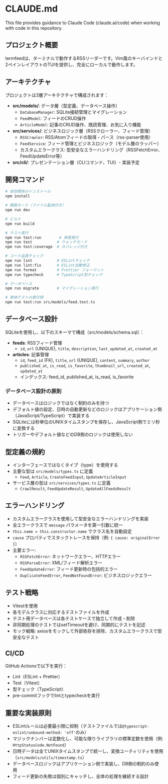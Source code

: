 # CLAUDE.md

This file provides guidance to Claude Code (claude.ai/code) when working with code in this repository.

## プロジェクト概要

termfeedは、ターミナルで動作するRSSリーダーです。Vim風のキーバインドと2ペインレイアウトのTUIを提供し、完全にローカルで動作します。

## アーキテクチャ

プロジェクトは3層アーキテクチャで構成されます：

- **src/models/**: データ層（型定義、データベース操作）
  - `DatabaseManager`: SQLite接続管理とマイグレーション
  - `FeedModel`: フィードのCRUD操作
  - `ArticleModel`: 記事のCRUD操作、既読管理、お気に入り機能
- **src/services/**: ビジネスロジック層（RSSクローラー、フィード管理）
  - `RSSCrawler`: RSS/Atomフィードの取得・パース（rss-parser使用）
  - `FeedService`: フィード管理とビジネスロジック（モデル層のラッパー）
  - カスタムエラークラス: 型安全なエラーハンドリング（RSSFetchError、FeedUpdateError等）
- **src/cli/**: プレゼンテーション層（CLIコマンド、TUI）- 実装予定

## 開発コマンド

```bash
# 依存関係のインストール
npm install

# 開発モード（ファイル監視付き）
npm run dev

# ビルド
npm run build

# テスト実行
npm run test:run        # 単発実行
npm run test           # ウォッチモード
npm run test:coverage  # カバレッジ付き

# コード品質チェック
npm run lint           # ESLintチェック
npm run lint:fix       # ESLint自動修正
npm run format         # Prettier フォーマット
npm run typecheck      # TypeScript型チェック

# データベース
npm run migrate        # マイグレーション実行

# 単体テストの実行例
npm run test:run src/models/feed.test.ts
```

## データベース設計

SQLiteを使用し、以下のスキーマで構成（src/models/schema.sql）：

- **feeds**: RSSフィード管理
  - `id`, `url` (UNIQUE), `title`, `description`, `last_updated_at`, `created_at`
- **articles**: 記事管理
  - `id`, `feed_id` (FK), `title`, `url` (UNIQUE), `content`, `summary`, `author`
  - `published_at`, `is_read`, `is_favorite`, `thumbnail_url`, `created_at`, `updated_at`
  - インデックス: feed_id, published_at, is_read, is_favorite

### データベース設計の原則

- データベースはロジックではなく制約のみを持つ
- デフォルト値の設定、日時の自動更新などのロジックはアプリケーション側（JavaScript/TypeScript）で実装する
- SQLiteには秒単位のUNIXタイムスタンプを保存し、JavaScript側でミリ秒に変換する
- トリガーやデフォルト値などのDB側のロジックは使用しない

## 型定義の規約

- インターフェースではなくタイプ（type）を使用する
- 主要な型は `src/models/types.ts` に定義
  - `Feed`, `Article`, `CreateFeedInput`, `UpdateArticleInput`
- サービス層の型は `src/services/types.ts` に定義
  - `CrawlResult`, `FeedUpdateResult`, `UpdateAllFeedsResult`

## エラーハンドリング

- カスタムエラークラスを使用して型安全なエラーハンドリングを実装
- 全エラークラスで `message` パラメータを第一引数に統一
- `this.name = this.constructor.name` でクラス名を自動設定
- `cause` プロパティでスタックトレースを保持（例: `{ cause: originalError }`）
- 主要エラー:
  - `RSSFetchError`: ネットワークエラー、HTTPエラー
  - `RSSParseError`: XML/フィード解析エラー
  - `FeedUpdateError`: フィード更新時の包括的エラー
  - `DuplicateFeedError`, `FeedNotFoundError`: ビジネスロジックエラー

## テスト戦略

- Vitestを使用
- 各モデルクラスに対応するテストファイルを作成
- テスト用データベースは各テストケースで独立して作成・削除
- 非同期処理のテストではsetTimeoutを避け、同期的にテストを記述
- モック戦略: axiosをモックして外部依存を排除、カスタムエラークラスで型安全なテスト

## CI/CD

GitHub Actionsで以下を実行：
- Lint（ESLint + Prettier）
- Test（Vitest）
- 型チェック（TypeScript）
- pre-commitフックでlintとtypecheckを実行

## 重要な実装原則

- ESLintルールは必要最小限に抑制（テストファイルでは`@typescript-eslint/unbound-method: 'off'`のみ）
- マジックナンバーは定数化し、可能な限りライブラリの標準定数を使用（例: `HttpStatusCode.NotFound`）
- 日時データは全てUNIXタイムスタンプで統一し、変換ユーティリティを使用（`src/models/utils/timestamp.ts`）
- データベースロジックはアプリケーション側で実装し、DB側の制約のみ使用
- フィード更新の失敗は個別にキャッチし、全体の処理を継続する設計